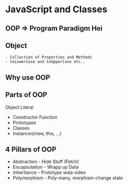 # JavaScript and Classes

## OOP => Program Paradigm Hei

## Object

    - Collection of Properties and Methods
    - toLowerCase and toUpperCase etc..

## Why use OOP

## Parts of OOP

Object Literal

-   Constructor Function
-   Prototypes
-   Classes
-   Instances(new, this, ...)

## 4 Pillars of OOP

-   Abstraction - Hide Stuff (Fetch)
-   Encapsulation - Wrapp up Data
-   Inheritance - Prototype wala video
-   Polymorphism - Poly-many, morphism-change state

